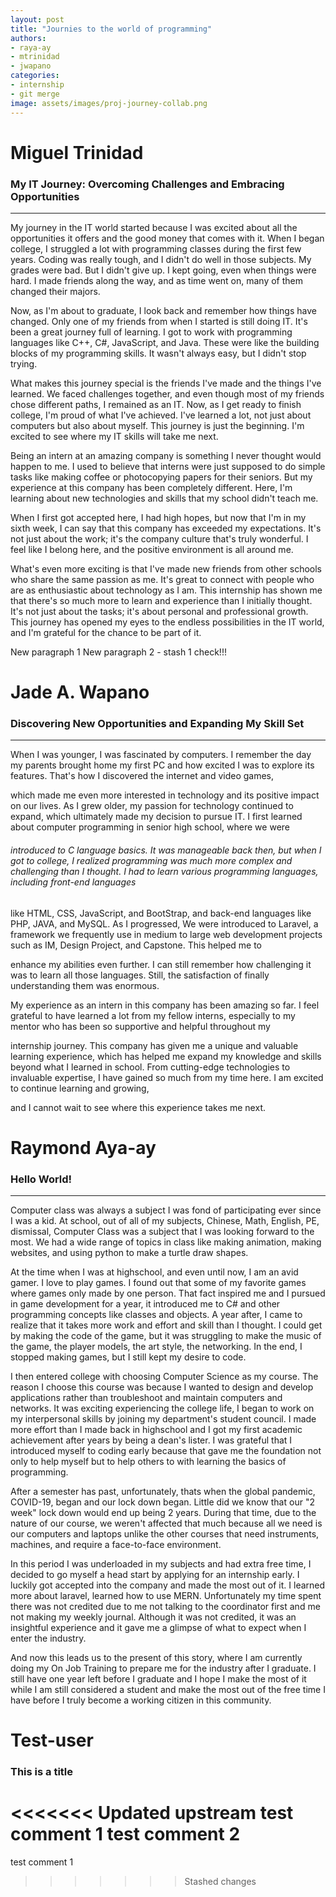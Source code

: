 ```yaml
---
layout: post
title: "Journies to the world of programming"
authors: 
- raya-ay
- mtrinidad
- jwapano
categories: 
- internship
- git merge
image: assets/images/proj-journey-collab.png
---
```


# Miguel Trinidad
### My IT Journey: Overcoming Challenges and Embracing Opportunities
---
My journey in the IT world started because I was excited about all the opportunities it offers and the good money that comes with it. When I began college, I struggled a lot with programming classes during the first few years. Coding was really tough, and I didn't do well in those subjects. My grades were bad. But I didn't give up. I kept going, even when things were hard. I made friends along the way, and as time went on, many of them changed their majors.

Now, as I'm about to graduate, I look back and remember how things have changed. Only one of my friends from when I started is still doing IT. It's been a great journey full of learning. I got to work with programming languages like C++, C#, JavaScript, and Java. These were like the building blocks of my programming skills. It wasn't always easy, but I didn't stop trying.

What makes this journey special is the friends I've made and the things I've learned. We faced challenges together, and even though most of my friends chose different paths, I remained as an IT. Now, as I get ready to finish college, I'm proud of what I've achieved. I've learned a lot, not just about computers but also about myself. This journey is just the beginning. I'm excited to see where my IT skills will take me next.

Being an intern at an amazing company is something I never thought would happen to me. I used to believe that interns were just supposed to do simple tasks like making coffee or photocopying papers for their seniors. But my experience at this company has been completely different. Here, I'm learning about new technologies and skills that my school didn't teach me.

When I first got accepted here, I had high hopes, but now that I'm in my sixth week, I can say that this company has exceeded my expectations. It's not just about the work; it's the company culture that's truly wonderful. I feel like I belong here, and the positive environment is all around me.

What's even more exciting is that I've made new friends from other schools who share the same passion as me. It's great to connect with people who are as enthusiastic about technology as I am. This internship has shown me that there's so much more to learn and experience than I initially thought. It's not just about the tasks; it's about personal and professional growth. This journey has opened my eyes to the endless possibilities in the IT world, and I'm grateful for the chance to be part of it.


New paragraph 1
New paragraph 2 - stash 1 check!!!

# Jade A. Wapano
### Discovering New Opportunities and Expanding My Skill Set
---
When I was younger, I was fascinated by computers. I remember the day my parents brought home my first PC and how excited I was to explore its features. That's how I discovered the internet and video games, 


which made me even more interested in technology and its positive impact on our lives. As I grew older, my passion for technology continued to expand, which ultimately made my decision to pursue IT. I first learned about computer programming in senior high school, where we were 


###### introduced to C language basics. It was manageable back then, but when I got to college, I realized programming was much more complex and challenging than I thought. I had to learn various programming languages, including front-end languages 



like HTML, CSS, JavaScript, and BootStrap, and back-end languages like PHP, JAVA, and MySQL. As I progressed, We were introduced to Laravel, a framework we frequently use in medium to large web development projects such as IM, Design Project, and Capstone. This helped me to 

enhance my abilities even further. I can still remember how challenging it was to learn all those languages. Still, the satisfaction of finally understanding them was enormous. 

My experience as an intern in this company has been amazing so far. I feel grateful to have learned a lot from my fellow interns, especially to my mentor who has been so supportive and helpful throughout my 

internship journey. This company has given me a unique and valuable learning experience, which has helped me expand my knowledge and skills beyond what I learned in school. From cutting-edge technologies to invaluable expertise, I have gained so much from my time here. I am excited to continue learning and growing, 

and I cannot wait to see where this experience takes me next.

# Raymond Aya-ay
### Hello World!
---
Computer class was always a subject I was fond of participating ever since I was a kid. At school, out of all of my subjects, Chinese, Math, English, PE, dismissal, Computer Class was a subject that I was looking forward to the most. We had a wide range of topics in class like making animation, making websites, and using python to make a turtle draw shapes.

At the time when I was at highschool, and even until now, I am an avid gamer. I love to play games. I found out that some of my favorite games where games only made by one person. That fact inspired me and I pursued in game development for a year, it introduced me to C# and other programming concepts like classes and objects. A year after, I came to realize that it takes more work and effort and skill than I thought. I could get by making the code of the game, but it was struggling to make the music of the game, the player models, the art style, the networking. In the end, I stopped making games, but I still kept my desire to code.

I then entered college with choosing Computer Science as my course. The reason I choose this course was because I wanted to design and develop applications rather than troubleshoot and maintain computers and networks. It was exciting experiencing the college life, I began to work on my interpersonal skills by joining my department's student council. I made more effort than I made back in highschool and I got my first academic achievement after years by being a dean's lister. I was grateful that I introduced myself to coding early because that gave me the foundation not only to help myself but to help others to with learning the basics of programming. 

After a semester has past, unfortunately, thats when the global pandemic, COVID-19, began and our lock down began. Little did we know that our "2 week" lock down would end up being 2 years. During that time, due to the nature of our course, we weren't affected that much because all we need is our computers and laptops unlike the other courses that need instruments, machines, and require a face-to-face environment. 

In this period I was underloaded in my subjects and had extra free time, I decided to go myself a head start by applying for an internship early. I luckily got accepted into the company and made the most out of it. I learned more about laravel, learned how to use MERN. Unfortunately my time spent there was not credited due to me not talking to the coordinator first and me not making my weekly journal. Although it was not credited, it was an insightful experience and it gave me a glimpse of what to expect when I enter the industry.

And now this leads us to the present of this story, where I am currently doing my On Job Training to prepare me for the industry after I graduate. I still have one year left before I graduate and I hope I make the most of it while I am still considered a student and make the most out of the free time I have before I truly become a working citizen in this community.



# Test-user
### This is a title

<<<<<<< Updated upstream
test comment 1
test comment 2
=======
test comment 1 
>>>>>>> Stashed changes
